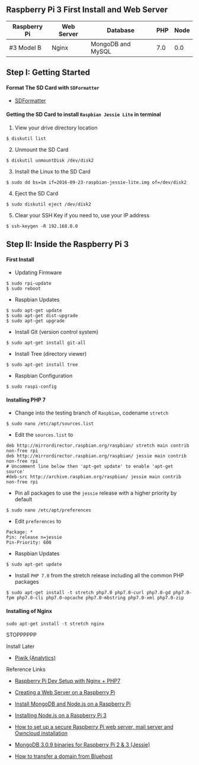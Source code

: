 ## Raspberry Pi 3 First Install and Web Server

Raspberry Pi | Web Server | Database | PHP | Node
---|---|---|---|---
#3 Model B | Nginx | MongoDB and MySQL  | 7.0 | 0.0

## Step I: Getting Started

#### Format The SD Card with `SDFormatter`
- [SDFormatter](https://www.sdcard.org/downloads/formatter_4/index.html)

#### Getting the SD Card to install `Raspbian Jessie Lite` in terminal
1. View your drive directory location
```
$ diskutil list
```

2. Unmount the SD Card
```
$ diskutil unmountDisk /dev/disk2
```

3. Install the Linux to the SD Card
```
$ sudo dd bs=1m if=2016-09-23-raspbian-jessie-lite.img of=/dev/disk2
```

4. Eject the SD Card
```
$ sudo diskutil eject /dev/disk2
```

5. Clear your SSH Key if you need to, use your IP address
```
$ ssh-keygen -R 192.168.0.0
```


## Step II: Inside the Raspberry Pi 3

#### First Install

- Updating Firmware
```
$ sudo rpi-update
$ sudo reboot
```

- Raspbian Updates
```
$ sudo apt-get update
$ sudo apt-get dist-upgrade
$ sudo apt-get upgrade
```

- Install Git (version control system)
```
$ sudo apt-get install git-all
```

- Install Tree (directory viewer)
```
$ sudo apt-get install tree
```

- Raspbian Configuration
```
$ sudo raspi-config
```

#### Installing PHP 7
- Change into the testing branch of `Raspbian`, codename `stretch`
```
$ sudo nano /etc/apt/sources.list
```

- Edit the `sources.list` to
```
deb http://mirrordirector.raspbian.org/raspbian/ stretch main contrib non-free rpi
deb http://mirrordirector.raspbian.org/raspbian/ jessie main contrib non-free rpi
# Uncomment line below then 'apt-get update' to enable 'apt-get source'
#deb-src http://archive.raspbian.org/raspbian/ jessie main contrib non-free rpi
```

- Pin all packages to use the `jessie` release with a higher priority by default
```
$ sudo nano /etc/apt/preferences
```

- Edit `preferences` to
```
Package: *
Pin: release n=jessie
Pin-Priority: 600
```

- Raspbian Updates
```
$ sudo apt-get update
```

- Install `PHP 7.0` from the stretch release including all the common PHP packages
```
$ sudo apt-get install -t stretch php7.0 php7.0-curl php7.0-gd php7.0-fpm php7.0-cli php7.0-opcache php7.0-mbstring php7.0-xml php7.0-zip
```

#### Installing of Nginx
```
sudo apt-get install -t stretch nginx
```

STOPPPPPP



Install Later
- [Piwik (Analytics)](https://piwik.org/docs/installation/#the-5-minut-piwik-installation)


Reference Links
- [Raspberry Pi Dev Setup with Nginx + PHP7](https://getgrav.org/blog/raspberrypi-nginx-php7-dev)
- [Creating a Web Server on a Raspberry Pi](http://www.jeffbondono.com/WebSiteRaspPi.html)
- [Install MongoDB and Node.js on a Raspberry Pi](http://www.jeffbondono.com/WebSiteRaspPi.html)
- [Installing Node.js on a Raspberry Pi 3](https://blog.wia.io/installing-node-js-on-a-raspberry-pi-3)
- [How to set up a secure Raspberry Pi web server, mail server and Owncloud installation](https://pestmeester.nl/)
- [MongoDB 3.0.9 binaries for Raspberry Pi 2 & 3 (Jessie)](http://andyfelong.com/2016/01/mongodb-3-0-9-binaries-for-raspberry-pi-2-jessie/)

- [How to transfer a domain from Bluehost](https://www.namecheap.com/support/knowledgebase/article.aspx/1207/83/how-to-transfer-a-domain-from-bluehost)
